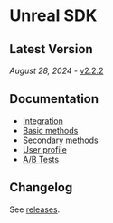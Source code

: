 # Unreal SDK

## Latest Version

_August 28, 2024_ - [v2.2.2](https://github.com/devtodev-analytics/unreal-sdk-2.0/releases/latest)

## Documentation

* [Integration](https://docs.devtodev.com/integration/integration-of-sdk-v2/sdk-integration/unreal-engine)
* [Basic methods](https://docs.devtodev.com/integration/integration-of-sdk-v2/setting-up-events/basic-methods)
* [Secondary methods](https://docs.devtodev.com/integration/integration-of-sdk-v2/setting-up-events/secondary-methods)
* [User profile](https://docs.devtodev.com/integration/integration-of-sdk-v2/setting-up-events/user-profile)
* [A/B Tests](https://docs.devtodev.com/integration/integration-of-sdk-v2/a-b-testing)

## Changelog

See [releases](https://github.com/devtodev-analytics/unreal-sdk-2.0/releases).
